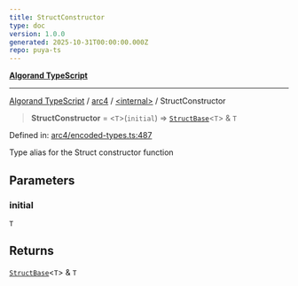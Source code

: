 ```yaml
---
title: StructConstructor
type: doc
version: 1.0.0
generated: 2025-10-31T00:00:00.000Z
repo: puya-ts
---
```


[**Algorand TypeScript**](/reference/algorand-typescript/api/readme/)

---

[Algorand TypeScript](docs/_md/modules) / [arc4](docs/_md/arc4/README) / [\<internal\>](/reference/algorand-typescript/api/arc4/-internal-/readme/) / StructConstructor

> **StructConstructor** = \<`T`\>(`initial`) => [`StructBase`](/reference/algorand-typescript/api/arc4/-internal-/classes/structbase/)\<`T`\> & `T`

Defined in: [arc4/encoded-types.ts:487](https://github.com/algorandfoundation/puya-ts/blob/main/packages/algo-ts/src/arc4/encoded-types.ts#L487)

Type alias for the Struct constructor function

## Parameters

### initial

`T`

## Returns

[`StructBase`](/reference/algorand-typescript/api/arc4/-internal-/classes/structbase/)\<`T`\> & `T`

